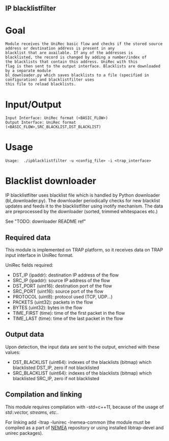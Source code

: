 ## IP blacklistfilter

# Goal	
    Module receives the UniRec basic flow and checks if the stored source
	address or destination address is present in any 
	blacklist that are available. If any of the addresses is 
	blacklisted, the record is changed by adding a number/index of 
	the blacklists that contain this address. UniRec with this 
	flag is then sent to the output interface. Blacklists are downloaded by a separate module
	bl_downloader.py which saves blacklists to a file (specified in configuration) and blacklistfilter uses
	this file to reload blacklists.

# Input/Output
    Input Interface: UniRec format (<BASIC_FLOW>)
    Output Interface: UniRec format (<BASIC_FLOW>,SRC_BLACKLIST,DST_BLACKLIST)

# Usage
```
Usage:	./ipblacklistfilter -u <config_file> -i <trap_interface>
```

# Blacklist downloader
IP blacklistfilter uses blacklist file which is handled by Python downloader (bl_downloader.py).
The downloader periodically checks for new blacklist updates and feeds it to the blacklistfilter
using inotify mechanism. The data are preprocessed by the downloader (sorted, trimmed whitespaces etc.)

See "TODO: downloader README ref"


## Required data

This module is implemented on TRAP platform, so it receives data on
TRAP input interface in UniRec format.

UniRec fields required:
 - DST\_IP (ipaddr): destination IP address of the flow
 - SRC\_IP (ipaddr): source IP address of the flow
 - DST\_PORT (uint16): destination port of the flow
 - SRC\_PORT (uint16): source port of the flow
 - PROTOCOL (uint8): protocol used (TCP, UDP...)
 - PACKETS (uint32): packets in the flow
 - BYTES (uint32): bytes in the flow
 - TIME\_FIRST (time): time of the first packet in the flow
 - TIME\_LAST (time): time of the last packet in the flow

## Output data

Upon detection, the input data are sent to the output, enriched with these values:
  - DST_BLACKLIST (uint64): indexes of the blacklists (bitmap) which blacklisted DST_IP, zero if not blacklisted
  - SRC_BLACKLIST (uint64): indexes of the blacklists (bitmap) which blacklisted SRC_IP, zero if not blacklisted

## Compilation and linking

This module requires compilation with -std=c++11, because of the usage of *std::vector, streams, etc.*.

For linking add -ltrap -lunirec -lnemea-common
(the module must be compiled as a part of [NEMEA](https://github.com/CESNET/Nemea) repository or using installed libtrap-devel and unirec packages).